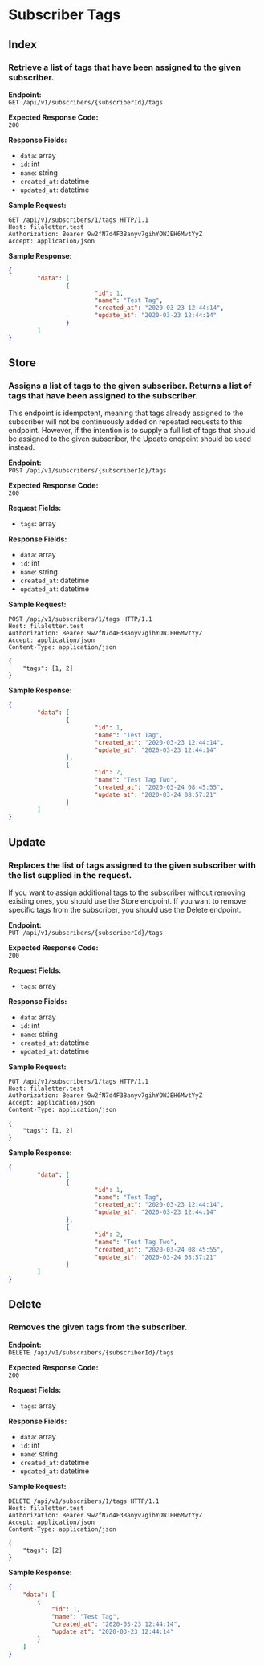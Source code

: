 # Subscriber Tags

## Index

### Retrieve a list of tags that have been assigned to the given subscriber.

**Endpoint:**  
`GET /api/v1/subscribers/{subscriberId}/tags`

**Expected Response Code:**  
`200`

**Response Fields:**
- `data`: array
- `id`: int
- `name`: string
- `created_at`: datetime
- `updated_at`: datetime

**Sample Request:**
```
GET /api/v1/subscribers/1/tags HTTP/1.1
Host: filaletter.test
Authorization: Bearer 9w2fN7d4F3Banyv7gihYOWJEH6MvtYyZ
Accept: application/json
```

**Sample Response:**
```json
{
        "data": [
                {
                        "id": 1,
                        "name": "Test Tag",
                        "created_at": "2020-03-23 12:44:14",
                        "update_at": "2020-03-23 12:44:14"
                }
        ]
}
```

## Store

### Assigns a list of tags to the given subscriber. Returns a list of tags that have been assigned to the subscriber.

This endpoint is idempotent, meaning that tags already assigned to the subscriber will not be continuously added on repeated requests to this endpoint. However, if the intention is to supply a full list of tags that should be assigned to the given subscriber, the Update endpoint should be used instead.

**Endpoint:**  
`POST /api/v1/subscribers/{subscriberId}/tags`

**Expected Response Code:**  
`200`

**Request Fields:**
- `tags`: array<int>

**Response Fields:**
- `data`: array
- `id`: int
- `name`: string
- `created_at`: datetime
- `updated_at`: datetime

**Sample Request:**
```
POST /api/v1/subscribers/1/tags HTTP/1.1
Host: filaletter.test
Authorization: Bearer 9w2fN7d4F3Banyv7gihYOWJEH6MvtYyZ
Accept: application/json
Content-Type: application/json

{
    "tags": [1, 2]
}
```

**Sample Response:**
```json
{
        "data": [
                {
                        "id": 1,
                        "name": "Test Tag",
                        "created_at": "2020-03-23 12:44:14",
                        "update_at": "2020-03-23 12:44:14"
                },
                {
                        "id": 2,
                        "name": "Test Tag Two",
                        "created_at": "2020-03-24 08:45:55",
                        "update_at": "2020-03-24 08:57:21"
                }
        ]
}
```

## Update

### Replaces the list of tags assigned to the given subscriber with the list supplied in the request.

If you want to assign additional tags to the subscriber without removing existing ones, you should use the Store endpoint. If you want to remove specific tags from the subscriber, you should use the Delete endpoint.

**Endpoint:**  
`PUT /api/v1/subscribers/{subscriberId}/tags`

**Expected Response Code:**  
`200`

**Request Fields:**
- `tags`: array<int>

**Response Fields:**
- `data`: array
- `id`: int
- `name`: string
- `created_at`: datetime
- `updated_at`: datetime

**Sample Request:**
```
PUT /api/v1/subscribers/1/tags HTTP/1.1
Host: filaletter.test
Authorization: Bearer 9w2fN7d4F3Banyv7gihYOWJEH6MvtYyZ
Accept: application/json
Content-Type: application/json

{
    "tags": [1, 2]
}
```

**Sample Response:**
```json
{
        "data": [
                {
                        "id": 1,
                        "name": "Test Tag",
                        "created_at": "2020-03-23 12:44:14",
                        "update_at": "2020-03-23 12:44:14"
                },
                {
                        "id": 2,
                        "name": "Test Tag Two",
                        "created_at": "2020-03-24 08:45:55",
                        "update_at": "2020-03-24 08:57:21"
                }
        ]
}
```

## Delete

### Removes the given tags from the subscriber.

**Endpoint:**  
`DELETE /api/v1/subscribers/{subscriberId}/tags`

**Expected Response Code:**  
`200`

**Request Fields:**
- `tags`: array<int>

**Response Fields:**
- `data`: array
- `id`: int
- `name`: string
- `created_at`: datetime
- `updated_at`: datetime

**Sample Request:**
```
DELETE /api/v1/subscribers/1/tags HTTP/1.1
Host: filaletter.test
Authorization: Bearer 9w2fN7d4F3Banyv7gihYOWJEH6MvtYyZ
Accept: application/json
Content-Type: application/json

{
    "tags": [2]
}
```

**Sample Response:**
```json
{
    "data": [
        {
            "id": 1,
            "name": "Test Tag",
            "created_at": "2020-03-23 12:44:14",
            "update_at": "2020-03-23 12:44:14"
        }
    ]
}
```